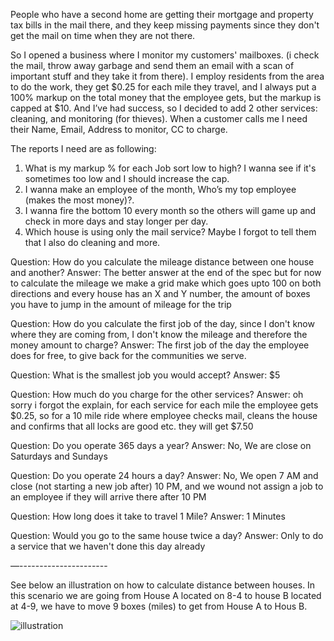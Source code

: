 People who have a second home are getting their mortgage and property tax bills in the mail there, and they keep missing payments since they don't get the mail on time when they are not there.

So I opened a business where I monitor my customers' mailboxes. (i check the mail, throw away garbage and send them an email with a scan of important stuff and they take it from there).
I employ residents from the area to do the work, they get $0.25 for each mile they travel, and I always put a 100% markup on the total money that the employee gets, but the markup is capped at $10.
And I’ve had success, so I decided to add 2 other services: cleaning, and monitoring (for thieves).
When a customer calls me I need their Name, Email, Address to monitor, CC to charge.

The reports I need are as following:
1) What is my markup % for each Job sort low to high? I wanna see if it's sometimes too low and I should increase the cap.
2) I wanna make an employee of the month, Who’s my top employee (makes the most money)?.
3) I wanna fire the bottom 10 every month so the others will game up and check in more days and stay longer per day.
4) Which house is using only the mail service? Maybe I forgot to tell them that I also do cleaning and more.

Question: How do you calculate the mileage distance between one house and another?
Answer: The better answer at the end of the spec but for now to calculate the mileage we make a grid make which goes upto 100 on both directions and every house has an X and Y number, the amount of boxes you have to jump in the amount of mileage for the trip

Question: How do you calculate the first job of the day, since I don't know where they are coming from, I don't know the mileage and therefore the money amount to charge?
Answer: The first job of the day the employee does for free, to give back for the communities we serve.

Question: What is the smallest job you would accept?
Answer: $5

Question: How much do you charge for the other services?
Answer: oh sorry i forgot the explain, for each service for each mile the employee gets $0.25, so for a 10 mile ride where employee checks mail, cleans the house and confirms that all locks are good etc. they will get $7.50

Question: Do you operate 365 days a year?
Answer: No, We are close on Saturdays and Sundays

Question: Do you operate 24 hours a day?
Answer: No, We open 7 AM and close (not starting a new job after) 10 PM, and we wound not assign a job to an employee if they will arrive there after 10 PM

Question: How long does it take to travel 1 Mile?
Answer: 1 Minutes

Question: Would you go to the same house twice a day?
Answer: Only to do a service that we haven't done this day already

—----------------------

See below an illustration on how to calculate distance between houses.
In this scenario we are going from House A located on 8-4  to house B located at 4-9, we have to move 9 boxes (miles) to get from House A to Hous B.

![illustration](https://i.imgur.com/aeZpJoT.png)
